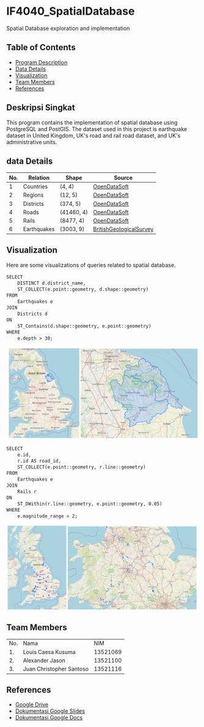 # IF4040_SpatialDatabase
Spatial Database exploration and implementation

## Table of Contents
* [Program Description](#program-description)
* [Data Details](#data-details)
* [Visualization](#visualization)
* [Team Members](#team-members)
* [References](#references)


## Deskripsi Singkat 
This program contains the implementation of spatial database using PostgreSQL and PostGIS. The dataset used in this project is earthquake dataset in United Kingdom, UK's road and rail road dataset, and UK's administrative units.

## data Details
| No. | Relation | Shape | Source | 
|-----|--------------------|------------|--------|
| 1 | Countries | (4, 4) | [OpenDataSoft](https://public.opendatasoft.com/explore/dataset/georef-united-kingdom-country/) |
| 2 | Regions | (12, 5)| [OpenDataSoft](https://public.opendatasoft.com/explore/dataset/georef-united-kingdom-region/table/) |
| 3 | Districts | (374, 5) | [OpenDataSoft](https://public.opendatasoft.com/explore/dataset/georef-united-kingdom-local-authority-district/) |
| 4 | Roads | (41460, 4)| [OpenDataSoft](https://public.opendatasoft.com/explore/dataset/europe-road/table/?refine.icc=GB) |
| 5 | Rails | (8477, 4) | [OpenDataSoft](https://public.opendatasoft.com/explore/dataset/europe-rail-road/export/?refine.icc=GB) |
| 6 | Earthquakes | (3003, 9) | [BritishGeologicalSurvey](https://earthquakes.bgs.ac.uk/earthquakes/dataSearch.html) |

## Visualization
Here are some visualizations of queries related to spatial database.
```
SELECT 
    DISTINCT d.district_name, 
	ST_COLLECT(e.point::geometry, d.shape::geometry)
FROM 
    Earthquakes e
JOIN 
    Districts d
ON 
    ST_Contains(d.shape::geometry, e.point::geometry)
WHERE 
    e.depth > 30;

```
![alt text](assets/image.png)
```
SELECT 
    e.id, 
    r.id AS road_id, 
    ST_COLLECT(e.point::geometry, r.line::geometry)
FROM 
    Earthquakes e
JOIN 
    Rails r
ON 
    ST_DWithin(r.line::geometry, e.point::geometry, 0.05)
WHERE 
	e.magnitude_range > 2;
```
![alt text](assets/image_2.png)

## Team Members
<table>
    <tr>
        <td>No.</td>
        <td>Nama</td>
        <td>NIM</td>
    </tr>
    <tr>
        <td>1.</td>
        <td>Louis Caesa Kusuma</td>
        <td>13521069</td>
    </tr>
    <tr>
        <td>2.</td>
        <td>Alexander Jason</td>
        <td>13521100</td>
    </tr>
    <tr>
        <td>3.</td>
        <td>Juan Christopher Santoso</td>
        <td>13521116</td>
    </tr>
</table>

## References
* [Google Drive](https://drive.google.com/drive/u/0/folders/1sHOpGPVtIi7grO8wdq9m345S4rVI66i-)
* [Dokumentasi Google Slides](https://docs.google.com/presentation/d/1upTOlgbdE6TwdD6hZXvULcmkdJKg_yJFqwKGvdDpG_o/edit)
* [Dokumentasi Google Docs](https://docs.google.com/document/d/1I6U1CDXIPL_3dnqxy6B0lsxjb-9BwGYuRlhhI3pwTOY/edit?tab=t.0#heading=h.cawizflid35g)
